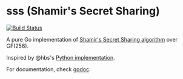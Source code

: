 # sss (Shamir's Secret Sharing)

[![Build Status](https://travis-ci.org/codahale/sss.png?branch=master)](https://travis-ci.org/codahale/sss)

A pure Go implementation of
[Shamir's Secret Sharing algorithm](http://en.wikipedia.org/wiki/Shamir's_Secret_Sharing)
over GF(256).

Inspired by @hbs's [Python implementation](https://github.com/hbs/PySSSS).

For documentation, check [godoc](http://godoc.org/github.com/codahale/sss).
